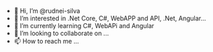 - 👋 Hi, I’m @rudnei-silva
- 👀 I’m interested in .Net Core, C#, WebAPP and API, .Net, Angular...
- 🌱 I’m currently learning C#, WebAPi and Angular
- 💞️ I’m looking to collaborate on ...
- 📫 How to reach me ...

<!---
rudnei-silva/rudnei-silva is a ✨ special ✨ repository because its `README.md` (this file) appears on your GitHub profile.
You can click the Preview link to take a look at your changes.
--->
